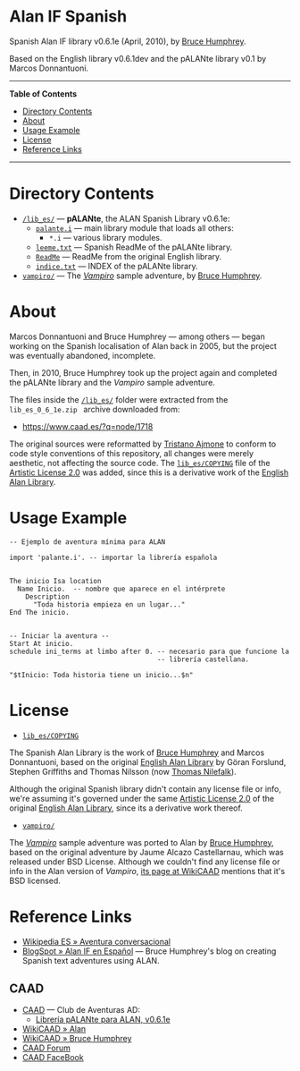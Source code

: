 # Alan IF Spanish

Spanish Alan IF library v0.6.1e (April, 2010), by [Bruce Humphrey].

Based on the English library v0.6.1dev and the pALANte library v0.1 by Marcos Donnantuoni.

-----

**Table of Contents**

<!-- MarkdownTOC autolink="true" bracket="round" autoanchor="false" lowercase="only_ascii" uri_encoding="true" levels="1,2,3" -->

- [Directory Contents](#directory-contents)
- [About](#about)
- [Usage Example](#usage-example)
- [License](#license)
- [Reference Links](#reference-links)

<!-- /MarkdownTOC -->

-----

# Directory Contents

- [`/lib_es/`][lib_es/] — **pALANte**, the ALAN Spanish Library v0.6.1e:
    + [`palante.i`][palante.i] — main library module that loads all others:
        * `*.i` — various library modules.
    + [`leeme.txt`][leeme.txt] — Spanish ReadMe of the pALANte library.
    + [`ReadMe`][ReadMe] — ReadMe from the original English library.
    + [`indice.txt`][indice.txt] — INDEX of the pALANte library.
- [`vampiro/`][vampiro/] — The _[Vampiro]_ sample adventure, by [Bruce Humphrey].

# About

Marcos Donnantuoni and Bruce Humphrey — among others — began working on the Spanish localisation of Alan back in 2005, but the project was eventually abandoned, incomplete.

Then, in 2010, Bruce Humphrey took up the project again and completed the pALANte library and the _Vampiro_ sample adventure.

The files inside the [`/lib_es/`][lib_es/] folder were extracted from the `lib_es_0_6_1e.zip ` archive downloaded from:

- https://www.caad.es/?q=node/1718

The original sources were reformatted by [Tristano Ajmone] to conform to code style conventions of this repository, all changes were merely aesthetic, not affecting the source code.
The [`lib_es/COPYING`][COPYING] file of the [Artistic License 2.0] was added, since this is a derivative work of the [English Alan Library].


# Usage Example

```alan
-- Ejemplo de aventura mínima para ALAN

import 'palante.i'. -- importar la librería española


The inicio Isa location
  Name Inicio.  -- nombre que aparece en el intérprete
    Description
      "Toda historia empieza en un lugar..."
End The inicio.


-- Iniciar la aventura --
Start At inicio.
schedule ini_terms at limbo after 0. -- necesario para que funcione la
                                     -- librería castellana.

"$tInicio: Toda historia tiene un inicio...$n"
```


# License

- [`lib_es/COPYING`][COPYING]

The Spanish Alan Library is the work of [Bruce Humphrey] and Marcos Donnantuoni, based on the original [English Alan Library] by Göran Forslund, Stephen Griffiths and Thomas Nilsson (now [Thomas Nilefalk]).

Although the original Spanish library didn't contain any license file or info, we're assuming it's governed under the same [Artistic License 2.0] of the original [English Alan Library], since its a derivative work thereof.

- [`vampiro/`][vampiro/]

The _[Vampiro]_ sample adventure was ported to Alan by [Bruce Humphrey], based on the original adventure by Jaume Alcazo Castellarnau, which was released under BSD License.
Although we couldn't find any license file or info in the Alan version of _Vampiro_, [its page at WikiCAAD] mentions that it's BSD licensed.


# Reference Links

- [Wikipedia ES » Aventura conversacional]
- [BlogSpot » Alan IF en Español] — Bruce Humphrey's blog on creating Spanish text adventures using ALAN.

<!-- MarkdownTOC:excluded -->
## CAAD

- [CAAD] — Club de Aventuras AD:
    + [Librería pALANte para ALAN, v0.6.1e]
- [WikiCAAD » Alan]
- [WikiCAAD » Bruce Humphrey]
- [CAAD Forum]
- [CAAD FaceBook]

<!-----------------------------------------------------------------------------
                               REFERENCE LINKS
------------------------------------------------------------------------------>

[CAAD FaceBook]: https://www.facebook.com/groups/33938974840/
[CAAD]: https://www.caad.es  "Visit the CAAD (Club de Aventuras AD) website"
[WikiCAAD » Alan]: https://wiki.caad.es/Alan
[CAAD Forum]: https://foro.caad.es
[Librería pALANte para ALAN, v0.6.1e]: https://www.caad.es/?q=node/1718

[Wikipedia ES » Aventura conversacional]: https://es.wikipedia.org/wiki/Aventura_conversacional

[BlogSpot » Alan IF en Español]: https://alanif.blogspot.com/
[WikiCAAD » Bruce Humphrey]: https://wiki.caad.es/Bruce_Humphrey

[English Alan Library]: ../alan_en/lib_en/ "Navigate to the English Alan Library folder"
[Artistic License 2.0]: https://opensource.org/licenses/Artistic-2.0  "View the Artistic License 2.0 at Open Source Initiative"

<!-- Vampiro -->

[Vampiro]: https://www.caad.es/?q=node/1717 "View original page of Vampiro at CAAD"
[its page at WikiCAAD]: https://wiki.caad.es/Vampiro_(Alan) "WikiCAAD » Vampiro (Alan)"

<!-- project files and folders -->

[lib_es/]: ./lib_es/ "Navigate to Spanish Alan IF library folder"
[vampiro/]: ./vampiro/ "Navigate to sample adventure"

[indice.txt]: ./lib_es/indice.txt "View file"
[leeme.txt]: ./lib_es/leeme.txt "View pALANte Library Index (Spanish)"
[palante.i]: ./lib_es/palante.i "View source file of main library module"
[ReadMe]: ./lib_es/ReadMe "View English README document"
[COPYING]: ./lib_es/COPYING "View Artistic License 2.0"

<!-- people -->

[Bruce Humphrey]: https://alanif.blogspot.com/ "Visit Bruce Humphrey's blog on ALAN Spanish"
[Thomas Nilefalk]: https://github.com/thoni56 "View Thomas Nilefalk's GitHub profile"
[Tristano Ajmone]: https://github.com/tajmone "View Tristano Ajmone's GitHub profile"

<!-- EOF -->
